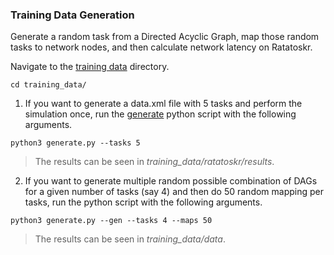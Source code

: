 ### Training Data Generation 
Generate a random task from a Directed Acyclic Graph, map those random tasks to network nodes, and then calculate network latency on Ratatoskr.   

Navigate to the [training data](training_data) directory. 
```
cd training_data/
```
1. If you want to generate a data.xml file with 5 tasks and perform the simulation once, run the [generate](training_data/generate.py) python script with the following arguments. 
```
python3 generate.py --tasks 5
```
> The results can be seen in _training_data/ratatoskr/results_.

2. If you want to generate multiple random possible combination of DAGs for a given number of tasks (say 4) and then do 50 random mapping per tasks, run the python script with the following arguments. 
```
python3 generate.py --gen --tasks 4 --maps 50
```
> The results can be seen in _training_data/data_.
